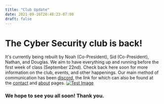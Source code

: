 ```yaml
---
title: "Club Update"
date: 2021-09-16T20:48:23-07:00
draft: false
---
```


# The Cyber Security club is back! 
It's currently being rebuilt by Noah (Co-President), Sid (Co-President), Nathan, and Douglas. We aim to have everything up and running before the first week of class (September 22nd). Check back here soon for more information on the club, events, and other happenings. Our main method of communication has been [discord](https://wwu2.sharepoint.com/sites/WWUCyberComp/SitePages/Join-the-Western-Washington-Cyber-Security-Club-Discord-Server!.aspx), the link for which can also be found at the [contact](https://wwucyber.com/contact/) and [about](https://wwucyber.com/about) pages. [![Test Image](/img/discord.jpg)](https://google.com)
### We hope to see you all soon! Thank you.